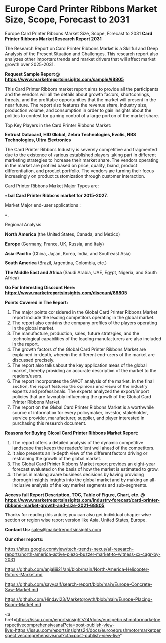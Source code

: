 # Europe Card Printer Ribbons Market Size, Scope, Forecast to 2031
Europe Card Printer Ribbons Market Size, Scope, Forecast to 2031
<strong>Card Printer Ribbons Market Research Report 2031</strong>

The Research Report on Card Printer Ribbons Market is a Skillful and Deep Analysis of the Present Situation and Challenges. This research report also analyzes other important trends and market drivers that will affect market growth over 2025-2031.

<strong>Request Sample Report @ <a href=https://www.marketreportsinsights.com/sample/68805>https://www.marketreportsinsights.com/sample/68805</a></strong>

This Card Printer Ribbons market report aims to provide all the participants and the vendors will all the details about growth factors, shortcomings, threats, and the profitable opportunities that the market will present in the near future. The report also features the revenue share, industry size, production volume, and consumption in order to gain insights about the politics to contest for gaining control of a large portion of the market share.

Top Key Players in the Card Printer Ribbons Market:

<strong>Entrust Datacard, HID Global, Zebra Technologies, Evolis, NBS Technologies, Ultra Electronics</strong>

The Card Printer Ribbons Industry is severely competitive and fragmented due to the existence of various established players taking part in different marketing strategies to increase their market share. The vendors operating in the market are profiled based on price, quality, brand, product differentiation, and product portfolio. The vendors are turning their focus increasingly on product customization through customer interaction.

Card Printer Ribbons Market Major Types are:

<strong>• bal Card Printer Ribbons market for 2015-2027.</strong>

Market Major end-user applications :

<strong>• .</strong>

Regional Analysis

</u><strong><b>North America</b></strong> (the United States, Canada, and Mexico)

<strong><b>Europe </b></strong>(Germany, France, UK, Russia, and Italy)

<strong><b>Asia-Pacific</b></strong> (China, Japan, Korea, India, and Southeast Asia)

<strong><b>South America</b></strong> (Brazil, Argentina, Colombia, etc.)

<strong><b>The Middle East and Africa</b></strong> (Saudi Arabia, UAE, Egypt, Nigeria, and South Africa)

<strong>Go For Interesting Discount Here: <a href=https://www.marketreportsinsights.com/discount/68805>https://www.marketreportsinsights.com/discount/68805</a></strong>

<strong>Points Covered in The Report:</strong>
<ol>
  <li>The major points considered in the Global Card Printer Ribbons Market report include the leading competitors operating in the global market.</li>
  <li>The report also contains the company profiles of the players operating in the global market.</li>
  <li>The manufacture, production, sales, future strategies, and the technological capabilities of the leading manufacturers are also included in the report.</li>
  <li>The growth factors of the Global Card Printer Ribbons Market are explained in-depth, wherein the different end-users of the market are discussed precisely.</li>
  <li>The report also talks about the key application areas of the global market, thereby providing an accurate description of the market to the readers/users.</li>
  <li>The report incorporates the SWOT analysis of the market. In the final section, the report features the opinions and views of the industry experts and professionals. The experts analyzed the export/import policies that are favorably influencing the growth of the Global Card Printer Ribbons Market.</li>
  <li>The report on the Global Card Printer Ribbons Market is a worthwhile source of information for every policymaker, investor, stakeholder, service provider, manufacturer, supplier, and player interested in purchasing this research document.</li>
</ol>
<strong>Reasons for Buying Global Card Printer Ribbons Market Report:</strong>

<ol>
  <li>The report offers a detailed analysis of the dynamic competitive landscape that keeps the reader/client well ahead of the competitors.</li>
  <li>It also presents an in-depth view of the different factors driving or restraining the growth of the global market.</li>
  <li>The Global Card Printer Ribbons Market report provides an eight-year forecast evaluated on the basis of how the market is estimated to grow.</li>
  <li>It helps in making aware business decisions by having providing thorough insights insights into the global market and by making an all-inclusive analysis of the key market segments and sub-segments.</li>
</ol>
<strong>Access full Report Description, TOC, Table of Figure, Chart, etc. @ <a href=https://www.marketreportsinsights.com/industry-forecast/card-printer-ribbons-market-growth-and-size-2021-68805>https://www.marketreportsinsights.com/industry-forecast/card-printer-ribbons-market-growth-and-size-2021-68805</a></strong>


Thanks for reading this article; you can also get individual chapter wise section or region wise report version like Asia, United States, Europe.

<strong>Contact Us:</strong>
sales@marketreportsinsights.com

<strong>Our other reports:</strong>

<a href=https://sites.google.com/view/tech-trends-nexus/all-research-reports/north-america-active-piezo-buzzer-market-to-witness-xx-cagr-by-2031>https://sites.google.com/view/tech-trends-nexus/all-research-reports/north-america-active-piezo-buzzer-market-to-witness-xx-cagr-by-2031</a>

<a href=https://github.com/anjaliiii21/anj/blob/main/North-America-Helicopter-Rotors-Market.md>https://github.com/anjaliiii21/anj/blob/main/North-America-Helicopter-Rotors-Market.md</a>

<a href=https://github.com/sayysaif/search-report/blob/main/Europe-Concrete-Saw-Market.md>https://github.com/sayysaif/search-report/blob/main/Europe-Concrete-Saw-Market.md</a>

<a href=https://github.com/Hindavi23/Marketgrowth/blob/main/Europe-Placing-Boom-Market.md>https://github.com/Hindavi23/Marketgrowth/blob/main/Europe-Placing-Boom-Market.md</a>

<a href=https://issuu.com/reportsinsights24/docs/europebrushmotormarketperspectivecomprehensiveanal?cta=post-publish-view-live>https://issuu.com/reportsinsights24/docs/europebrushmotormarketperspectivecomprehensiveanal?cta=post-publish-view-live</a>"
